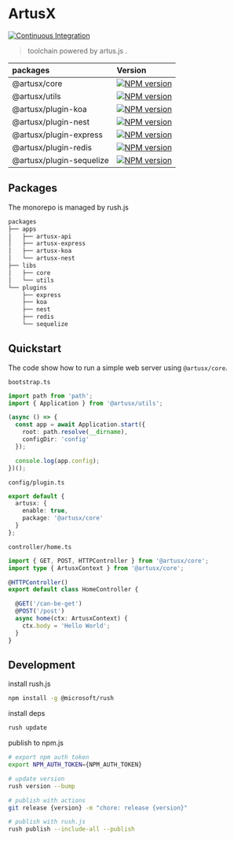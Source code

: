 # ArtusX

[![Continuous Integration](https://github.com/artusjs/artusx/actions/workflows/ci.yml/badge.svg)](https://github.com/artusjs/artusx/actions/workflows/ci.yml)

> toolchain powered by artus.js .

| packages                 |  Version                                                                                                                                           |
|:-------------------------|:---------------------------------------------------------------------------------------------------------------------------------------------------|
| @artusx/core             | [![NPM version](https://img.shields.io/npm/v/@artusx/core.svg?style=flat-square)](https://npmjs.org/package/@artusx/core)                          |
| @artusx/utils            | [![NPM version](https://img.shields.io/npm/v/@artusx/utils.svg?style=flat-square)](https://npmjs.org/package/@artusx/utils)                        |
| @artusx/plugin-koa       | [![NPM version](https://img.shields.io/npm/v/@artusx/plugin-koa.svg?style=flat-square)](https://npmjs.org/package/@artusx/plugin-koa)              |
| @artusx/plugin-nest      | [![NPM version](https://img.shields.io/npm/v/@artusx/plugin-nest.svg?style=flat-square)](https://npmjs.org/package/@artusx/plugin-nest)            |
| @artusx/plugin-express   | [![NPM version](https://img.shields.io/npm/v/@artusx/plugin-express.svg?style=flat-square)](https://npmjs.org/package/@artusx/plugin-express)      |
| @artusx/plugin-redis     | [![NPM version](https://img.shields.io/npm/v/@artusx/plugin-redis.svg?style=flat-square)](https://npmjs.org/package/@artusx/plugin-redis)          |
| @artusx/plugin-sequelize | [![NPM version](https://img.shields.io/npm/v/@artusx/plugin-sequelize.svg?style=flat-square)](https://npmjs.org/package/@artusx/plugin-sequelize)  |

## Packages

The monorepo is managed by rush.js

```bash
packages
├── apps
│   ├── artusx-api
│   ├── artusx-express
│   ├── artusx-koa
│   └── artusx-nest
├── libs
│   ├── core
│   └── utils
└── plugins
    ├── express
    ├── koa
    ├── nest
    ├── redis
    └── sequelize
```

## Quickstart

The code show how to run a simple web server using `@artusx/core`.

`bootstrap.ts`

```typescript
import path from 'path';
import { Application } from '@artusx/utils';

(async () => {
  const app = await Application.start({
    root: path.resolve(__dirname),
    configDir: 'config'
  });

  console.log(app.config);
})();
```

`config/plugin.ts`

```typescript
export default {
  artusx: {
    enable: true,
    package: '@artusx/core'
  }
};
```

`controller/home.ts`

```typescript
import { GET, POST, HTTPController } from '@artusx/core';
import type { ArtusxContext } from '@artusx/core';

@HTTPController()
export default class HomeController {

  @GET('/can-be-get')
  @POST('/post')
  async home(ctx: ArtusxContext) {
    ctx.body = 'Hello World';
  }
}
```

## Development

install rush.js

```bash
npm install -g @microsoft/rush
```

install deps

```bash
rush update
```

publish to npm.js

```bash
# export npm auth token
export NPM_AUTH_TOKEN={NPM_AUTH_TOKEN}

# update version
rush version --bump

# publish with actions
git release {version} -m "chore: release {version}"

# publish with rush.js
rush publish --include-all --publish
```
